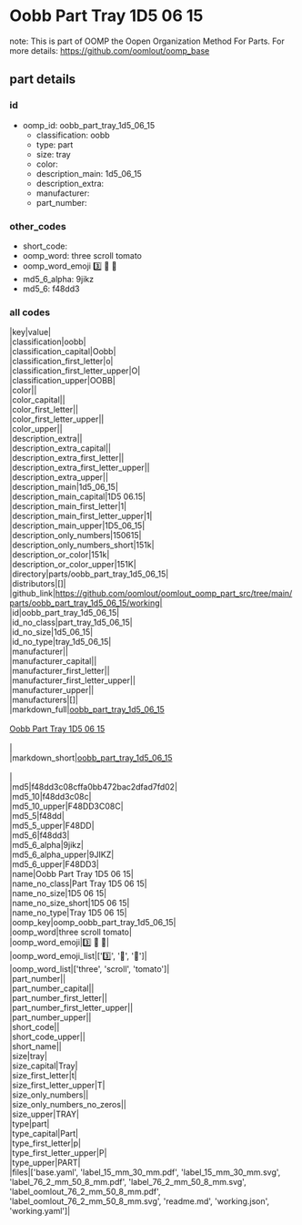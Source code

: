 # Oobb Part Tray 1D5 06 15  

note: This is part of OOMP the Oopen Organization Method For Parts. For more details: https://github.com/oomlout/oomp_base

##  part details





### id
* oomp_id: oobb_part_tray_1d5_06_15
  * classification: oobb
  * type: part
  * size: tray
  * color: 
  * description_main: 1d5_06_15
  * description_extra: 
  * manufacturer: 
  * part_number: 

### other_codes
* short_code: 
* oomp_word: three scroll tomato
* oomp_word_emoji :three: :scroll: :tomato:
* md5_6_alpha: 9jikz
* md5_6: f48dd3

### all codes 
|key|value|  
|classification|oobb|  
|classification_capital|Oobb|  
|classification_first_letter|o|  
|classification_first_letter_upper|O|  
|classification_upper|OOBB|  
|color||  
|color_capital||  
|color_first_letter||  
|color_first_letter_upper||  
|color_upper||  
|description_extra||  
|description_extra_capital||  
|description_extra_first_letter||  
|description_extra_first_letter_upper||  
|description_extra_upper||  
|description_main|1d5_06_15|  
|description_main_capital|1D5 06.15|  
|description_main_first_letter|1|  
|description_main_first_letter_upper|1|  
|description_main_upper|1D5_06_15|  
|description_only_numbers|150615|  
|description_only_numbers_short|151k|  
|description_or_color|151k|  
|description_or_color_upper|151K|  
|directory|parts/oobb_part_tray_1d5_06_15|  
|distributors|[]|  
|github_link|https://github.com/oomlout/oomlout_oomp_part_src/tree/main/parts/oobb_part_tray_1d5_06_15/working|  
|id|oobb_part_tray_1d5_06_15|  
|id_no_class|part_tray_1d5_06_15|  
|id_no_size|1d5_06_15|  
|id_no_type|tray_1d5_06_15|  
|manufacturer||  
|manufacturer_capital||  
|manufacturer_first_letter||  
|manufacturer_first_letter_upper||  
|manufacturer_upper||  
|manufacturers|[]|  
|markdown_full|[oobb_part_tray_1d5_06_15](https://github.com/oomlout/oomlout_oomp_part_src/tree/main/parts/oobb_part_tray_1d5_06_15/working)<br>[](https://github.com/oomlout/oomlout_oomp_part_src/tree/main/parts/oobb_part_tray_1d5_06_15/working)<br>[Oobb Part Tray 1D5 06 15](https://github.com/oomlout/oomlout_oomp_part_src/tree/main/parts/oobb_part_tray_1d5_06_15/working)<br><br>|  
|markdown_short|[oobb_part_tray_1d5_06_15](https://github.com/oomlout/oomlout_oomp_part_src/tree/main/parts/oobb_part_tray_1d5_06_15/working)<br><br>|  
|md5|f48dd3c08cffa0bb472bac2dfad7fd02|  
|md5_10|f48dd3c08c|  
|md5_10_upper|F48DD3C08C|  
|md5_5|f48dd|  
|md5_5_upper|F48DD|  
|md5_6|f48dd3|  
|md5_6_alpha|9jikz|  
|md5_6_alpha_upper|9JIKZ|  
|md5_6_upper|F48DD3|  
|name|Oobb Part Tray 1D5 06 15|  
|name_no_class|Part Tray 1D5 06 15|  
|name_no_size|1D5 06 15|  
|name_no_size_short|1D5 06 15|  
|name_no_type|Tray 1D5 06 15|  
|oomp_key|oomp_oobb_part_tray_1d5_06_15|  
|oomp_word|three scroll tomato|  
|oomp_word_emoji|:three: :scroll: :tomato:|  
|oomp_word_emoji_list|[':three:', ':scroll:', ':tomato:']|  
|oomp_word_list|['three', 'scroll', 'tomato']|  
|part_number||  
|part_number_capital||  
|part_number_first_letter||  
|part_number_first_letter_upper||  
|part_number_upper||  
|short_code||  
|short_code_upper||  
|short_name||  
|size|tray|  
|size_capital|Tray|  
|size_first_letter|t|  
|size_first_letter_upper|T|  
|size_only_numbers||  
|size_only_numbers_no_zeros||  
|size_upper|TRAY|  
|type|part|  
|type_capital|Part|  
|type_first_letter|p|  
|type_first_letter_upper|P|  
|type_upper|PART|  
|files|['base.yaml', 'label_15_mm_30_mm.pdf', 'label_15_mm_30_mm.svg', 'label_76_2_mm_50_8_mm.pdf', 'label_76_2_mm_50_8_mm.svg', 'label_oomlout_76_2_mm_50_8_mm.pdf', 'label_oomlout_76_2_mm_50_8_mm.svg', 'readme.md', 'working.json', 'working.yaml']|  
